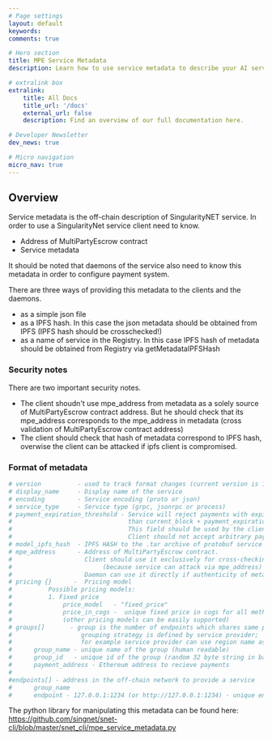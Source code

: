 ```yaml
---
# Page settings
layout: default
keywords:
comments: true

# Hero section
title: MPE Service Metadata
description: Learn how to use service metadata to describe your AI services.

# extralink box
extralink:
    title: All Docs
    title_url: '/docs'
    external_url: false
    description: Find an overview of our full documentation here.

# Developer Newsletter
dev_news: true

# Micro navigation
micro_nav: true
---
```


## Overview

Service metadata is the off-chain description of SingularityNET service.
In order to use a SingularityNet service client need to know.

* Address of MultiPartyEscrow contract
* Service metadata

It should be noted that daemons of the service also need to know this metadata
in order to configure payment system.

There are three ways of providing this metadata to the clients and the daemons.

* as a simple json file
* as a IPFS hash. In this case the json metadata should be obtained from IPFS (IPFS hash should be crosschecked!)
* as a name of service in the Registry. In this case IPFS hash of metadata should be obtained from Registry via getMetadataIPFSHash

### Security notes

There are two important security notes.
* The client shoudn't use mpe_address from metadata as a solely source of MultiPartyEscrow contract address.
  But he should check that its mpe_address corresponds to the mpe_address in metadata (cross validation of MultiPartyEscrow contract address)
* The client should check that hash of metadata correspond to IPFS hash, overwise the client can be attacked if ipfs client is compromised.

### Format of metadata


```bash
# version          - used to track format changes (current version is 1)
# display_name     - Display name of the service
# encoding         - Service encoding (proto or json)
# service_type     - Service type (grpc, jsonrpc or process)  
# payment_expiration_threshold - Service will reject payments with expiration less
#                                than current_block + payment_expiration_threshold.
#                                This field should be used by the client with caution.
#                                Client should not accept arbitrary payment_expiration_threshold
# model_ipfs_hash  - IPFS HASH to the .tar archive of protobuf service specification
# mpe_address      - Address of MultiPartyEscrow contract.
#                    Client should use it exclusively for cross-checking of mpe_address,
#                         (because service can attack via mpe_address)
#                    Daemon can use it directly if authenticity of metadata is confirmed
# pricing {}      -  Pricing model
#          Possible pricing models:
#          1. Fixed price
#              price_model   - "fixed_price"
#              price_in_cogs -  unique fixed price in cogs for all method (1 AGI = 10^8 cogs)
#              (other pricing models can be easily supported)
# groups[]       - group is the number of endpoints which shares same payment channel;
#                   grouping strategy is defined by service provider;
#                   for example service provider can use region name as group name
#      group_name - unique name of the group (human readable)
#      group_id   - unique id of the group (random 32 byte string in base64 encoding)
#      payment_address - Ethereum address to recieve payments
#
#endpoints[] - address in the off-chain network to provide a service
#      group_name
#      endpoint - 127.0.0.1:1234 (or http://127.0.0.1:1234) - unique endpoint identifier
```

The python library for manipulating this metadata can be found here: https://github.com/singnet/snet-cli/blob/master/snet_cli/mpe_service_metadata.py

